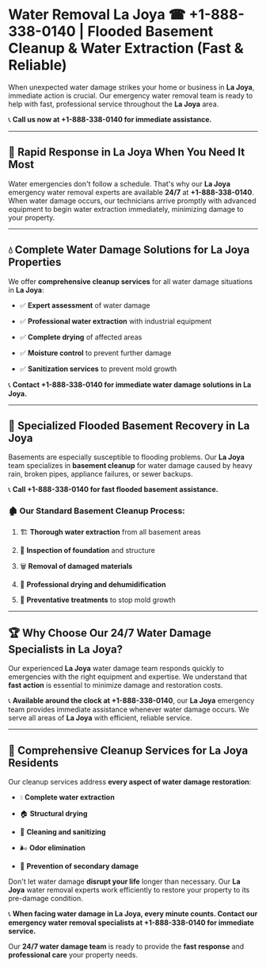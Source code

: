 # Water Removal La Joya ☎ +1-888-338-0140 | Flooded Basement Cleanup & Water Extraction (Fast & Reliable)

When unexpected water damage strikes your home or business in **La Joya**, immediate action is crucial. Our emergency water removal team is ready to help with fast, professional service throughout the **La Joya** area. 

📞 **Call us now at +1-888-338-0140 for immediate assistance.**
---
## 🚀 Rapid Response in La Joya When You Need It Most
Water emergencies don't follow a schedule. That's why our **La Joya** emergency water removal experts are available **24/7** at **+1-888-338-0140**. When water damage occurs, our technicians arrive promptly with advanced equipment to begin water extraction immediately, minimizing damage to your property.
---
## 💧 Complete Water Damage Solutions for La Joya Properties
We offer **comprehensive cleanup services** for all water damage situations in **La Joya**:
- ✅ **Expert assessment** of water damage  
- ✅ **Professional water extraction** with industrial equipment  
- ✅ **Complete drying** of affected areas  
- ✅ **Moisture control** to prevent further damage  
- ✅ **Sanitization services** to prevent mold growth  
📞 **Contact +1-888-338-0140 for immediate water damage solutions in La Joya.**
---
## 🌊 Specialized Flooded Basement Recovery in La Joya
Basements are especially susceptible to flooding problems. Our **La Joya** team specializes in **basement cleanup** for water damage caused by heavy rain, broken pipes, appliance failures, or sewer backups. 
📞 **Call +1-888-338-0140 for fast flooded basement assistance.**
### 🏚️ Our Standard Basement Cleanup Process:
1. 🏗️ **Thorough water extraction** from all basement areas  
2. 🔎 **Inspection of foundation** and structure  
3. 🗑️ **Removal of damaged materials**  
4. 💨 **Professional drying and dehumidification**  
5. 🚫 **Preventative treatments** to stop mold growth  
---
## 🏆 Why Choose Our 24/7 Water Damage Specialists in La Joya?
Our experienced **La Joya** water damage team responds quickly to emergencies with the right equipment and expertise. We understand that **fast action** is essential to minimize damage and restoration costs.
📞 **Available around the clock at +1-888-338-0140**, our **La Joya** emergency team provides immediate assistance whenever water damage occurs. We serve all areas of **La Joya** with efficient, reliable service.
---
## 🧹 Comprehensive Cleanup Services for La Joya Residents
Our cleanup services address **every aspect of water damage restoration**:
- 💧 **Complete water extraction**  
- 🏠 **Structural drying**  
- 🧼 **Cleaning and sanitizing**  
- 🌬️ **Odor elimination**  
- 🚫 **Prevention of secondary damage**  
Don't let water damage **disrupt your life** longer than necessary. Our **La Joya** water removal experts work efficiently to restore your property to its pre-damage condition.
📞 **When facing water damage in La Joya, every minute counts. Contact our emergency water removal specialists at +1-888-338-0140 for immediate service.**
Our **24/7 water damage team** is ready to provide the **fast response** and **professional care** your property needs.
